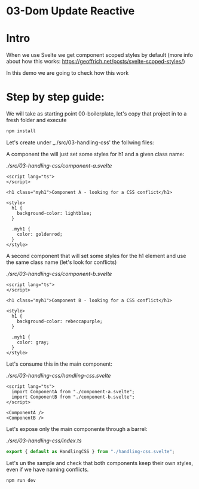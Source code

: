# 03-Dom Update Reactive

# Intro

When we use Svelte we get component scoped styles by default
(more info about how this works: https://geoffrich.net/posts/svelte-scoped-styles/)

In this demo we are going to check how this work

# Step by step guide:

We will take as starting point 00-boilerplate, let's copy that project
in to a fresh folder and execute

```bash
npm install
```

Let's create under \_./src/03-handling-css' the follwing files:

A component the will just set some styles for h1 and a given
class name:

_./src/03-handling-css/component-a.svelte_

```svelte
<script lang="ts">
</script>

<h1 class="myh1">Component A - looking for a CSS conflict</h1>

<style>
  h1 {
    background-color: lightblue;
  }

  .myh1 {
    color: goldenrod;
  }
</style>
```

A second component that will set some styles for the h1 element
and use the same class name (let's look for conflicts)

_./src/03-handling-css/component-b.svelte_

```svelte
<script lang="ts">
</script>

<h1 class="myh1">Component B - looking for a CSS conflict</h1>

<style>
  h1 {
    background-color: rebeccapurple;
  }

  .myh1 {
    color: gray;
  }
</style>
```

Let's consume this in the main component:

_./src/03-handling-css/handling-css.svelte_

```svelte
<script lang="ts">
  import ComponentA from "./component-a.svelte";
  import ComponentB from "./component-b.svelte";
</script>

<ComponentA />
<ComponentB />
```

Let's expose only the main componente through a barrel:

_./src/03-handling-css/index.ts_

```ts
export { default as HandlingCSS } from "./handling-css.svelte";
```

Let's un the sample and check that both components keep their own styles,
even if we have naming conflicts.

```bash
npm run dev
```
